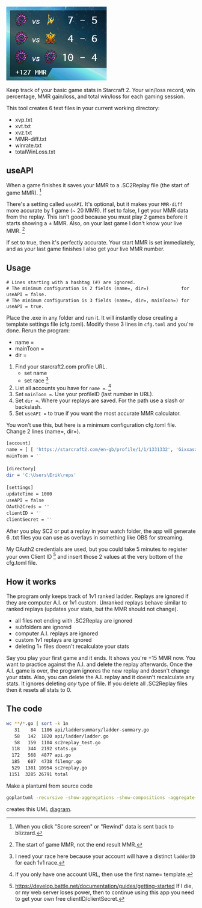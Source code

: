 ![overlay](resources/SC2-overlay.png)

Keep track of your basic game stats in Starcraft 2. Your win/loss record, win percentage, MMR gain/loss, and total win/loss for each gaming session.

This tool creates 6 text files in your current working directory:
* xvp.txt
* xvt.txt
* xvz.txt
* MMR-diff.txt
* winrate.txt
* totalWinLoss.txt

## useAPI

When a game finishes it saves your MMR to a .SC2Replay file (the start of game MMR). [^1]

There's a setting called `useAPI`. It's optional, but it makes your `MMR-diff` more accurate by 1 game (~ 20 MMR). If set to false, I get your MMR data from the replay. This isn't good because you must play 2 games before it starts showing a ± MMR. Also, on your last game I don't know your live MMR. [^2]

If set to true, then it's perfectly accurate. Your start MMR is set immediately, and as your last game finishes I also get your live MMR number.

## Usage

```
# Lines starting with a hashtag (#) are ignored.
# The minimum configuration is 2 fields (name=, dir=)            for useAPI = false.
# The minimum configuration is 3 fields (name=, dir=, mainToon=) for useAPI = true.
```

Place the .exe in any folder and run it. It will instantly close creating a template settings file (cfg.toml). Modify these 3 lines in `cfg.toml` and you're done. Rerun the program:
- name = 
- mainToon =
- dir = 

1. Find your starcraft2.com profile URL.
    - set name
    - set race [^3]
1. List all accounts you have for `name =`. [^4]
1. Set `mainToon =`. Use your profileID (last number in URL).
1. Set `dir =`. Where your replays are saved. For the path use a slash or backslash.
1. Set `useAPI =` to true if you want the most accurate MMR calculator.

You won't use this, but here is a minimum configuration cfg.toml file. Change 2 lines (name=, dir=).

```sh
[account]
name = [ [ 'https://starcraft2.com/en-gb/profile/1/1/1331332', 'Gixxasaurus', 'zerg' ] ]
mainToon = ''

[directory]
dir = 'C:\Users\Erik\reps'

[settings]
updateTime = 1000
useAPI = false
OAuth2Creds = ''
clientID = ''
clientSecret = ''
```

After you play SC2 or put a replay in your watch folder, the app will generate 6 .txt files you can use as overlays in something like OBS for streaming.

My OAuth2 credentials are used, but you could take 5 minutes to register your own Client ID [^5] and insert those 2 values at the very bottom of the cfg.toml file.

## How it works

The program only keeps track of 1v1 ranked ladder. Replays are ignored if they are computer A.I. or 1v1 custom. Unranked replays behave similar to ranked replays (updates your stats, but the MMR should not change).

- all files not ending with .SC2Replay are ignored
- subfolders are ignored
- computer A.I. replays are ignored
- custom 1v1 replays are ignored
- deleting 1+ files doesn't recalculate your stats

Say you play your first game and it ends. It shows you're +15 MMR now. You want to practice against the A.I. and delete the replay afterwards. Once the A.I. game is over, the program ignores the new replay and doesn't change your stats. Also, you can delete the A.I. replay and it doesn't recalculate any stats. It ignores deleting *any* type of file. If you delete all .SC2Replay files then it resets all stats to 0.

## The code

```sh
wc **/*.go | sort -k 1n
   31    84  1106 api/laddersummary/ladder-summary.go
   58   142  1820 api/ladder/ladder.go
   58   159  1104 sc2replay_test.go
  118   344  2192 stats.go
  172   568  4877 api.go
  185   607  4738 filemgr.go
  529  1381 10954 sc2replay.go
 1151  3285 26791 total
 ```

Make a plantuml from source code

```sh
goplantuml -recursive -show-aggregations -show-compositions -aggregate-private-members -show-implementations -show-connection-labels $GOPATH/src/sc2-replay-go > file.puml
```

creates this UML [diagram](resources/UML-sc2rep.png).

[^1]: When you click "Score screen" or "Rewind" data is sent back to blizzard.  
[^2]: The start of game MMR, not the end result MMR.  
[^3]: I need your race here because your account will have a distinct `ladderID` for each 1v1 race.  
[^4]: If you only have one account URL, then use the first name= template.  
[^5]: <https://develop.battle.net/documentation/guides/getting-started> If I die, or my web server loses power, then to continue using this app you need to get your own free clientID/clientSecret.  
